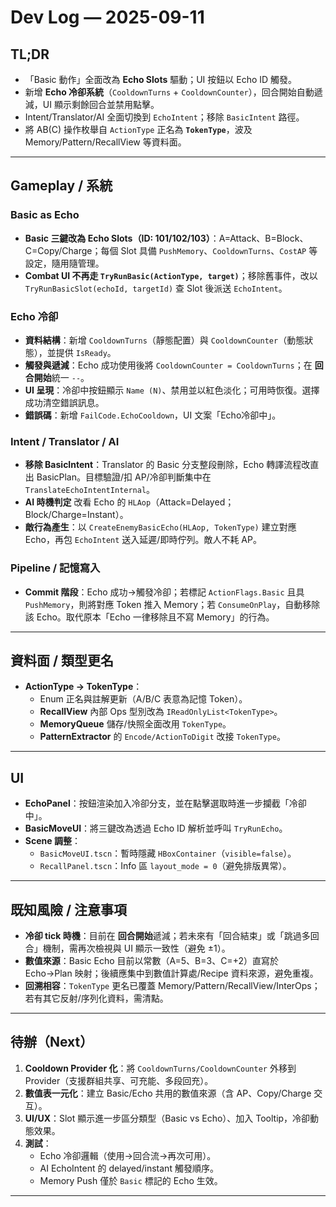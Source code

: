 # Dev Log — 2025-09-11

## TL;DR
- 「Basic 動作」全面改為 **Echo Slots** 驅動；UI 按鈕以 Echo ID 觸發。
- 新增 **Echo 冷卻系統**（`CooldownTurns` + `CooldownCounter`），回合開始自動遞減，UI 顯示剩餘回合並禁用點擊。
- Intent/Translator/AI 全面切換到 `EchoIntent`；移除 `BasicIntent` 路徑。
- 將 AB(C) 操作枚舉自 `ActionType` 正名為 **`TokenType`**，波及 Memory/Pattern/RecallView 等資料面。

---

## Gameplay / 系統

### Basic as Echo
- **Basic 三鍵改為 Echo Slots（ID: 101/102/103）**：A=Attack、B=Block、C=Copy/Charge；每個 Slot 具備 `PushMemory`、`CooldownTurns`、`CostAP` 等設定，隨用隨管理。
- **Combat UI 不再走 `TryRunBasic(ActionType, target)`**；移除舊事件，改以 `TryRunBasicSlot(echoId, targetId)` 查 Slot 後派送 `EchoIntent`。

### Echo 冷卻
- **資料結構**：新增 `CooldownTurns`（靜態配置）與 `CooldownCounter`（動態狀態），並提供 `IsReady`。
- **觸發與遞減**：Echo 成功使用後將 `CooldownCounter = CooldownTurns`；在 **回合開始**統一 `--`。
- **UI 呈現**：冷卻中按鈕顯示 `Name (N)`、禁用並以紅色淡化；可用時恢復。選擇成功清空錯誤訊息。
- **錯誤碼**：新增 `FailCode.EchoCooldown`，UI 文案「Echo冷卻中」。

### Intent / Translator / AI
- **移除 BasicIntent**：Translator 的 Basic 分支整段刪除，Echo 轉譯流程改直出 BasicPlan。目標驗證/扣 AP/冷卻判斷集中在 `TranslateEchoIntentInternal`。
- **AI 時機判定** 改看 Echo 的 `HLAop`（Attack=Delayed；Block/Charge=Instant）。
- **敵行為產生**：以 `CreateEnemyBasicEcho(HLAop, TokenType)` 建立對應 Echo，再包 `EchoIntent` 送入延遲/即時佇列。敵人不耗 AP。

### Pipeline / 記憶寫入
- **Commit 階段**：Echo 成功→觸發冷卻；若標記 `ActionFlags.Basic` 且具 `PushMemory`，則將對應 Token 推入 Memory；若 `ConsumeOnPlay`，自動移除該 Echo。取代原本「Echo 一律移除且不寫 Memory」的行為。

---

## 資料面 / 類型更名

- **ActionType → TokenType**：  
  - Enum 正名與註解更新（A/B/C 表意為記憶 Token）。  
  - **RecallView** 內部 Ops 型別改為 `IReadOnlyList<TokenType>`。  
  - **MemoryQueue** 儲存/快照全面改用 `TokenType`。  
  - **PatternExtractor** 的 `Encode/ActionToDigit` 改接 `TokenType`。

---

## UI

- **EchoPanel**：按鈕渲染加入冷卻分支，並在點擊選取時進一步攔截「冷卻中」。
- **BasicMoveUI**：將三鍵改為透過 Echo ID 解析並呼叫 `TryRunEcho`。
- **Scene 調整**：
  - `BasicMoveUI.tscn`：暫時隱藏 `HBoxContainer`（`visible=false`）。
  - `RecallPanel.tscn`：Info 區 `layout_mode = 0`（避免排版異常）。

---

## 既知風險 / 注意事項
- **冷卻 tick 時機**：目前在 **回合開始**遞減；若未來有「回合結束」或「跳過多回合」機制，需再次檢視與 UI 顯示一致性（避免 ±1）。
- **數值來源**：Basic Echo 目前以常數（A=5、B=3、C=+2）直寫於 Echo→Plan 映射；後續應集中到數值計算處/Recipe 資料來源，避免重複。
- **回溯相容**：`TokenType` 更名已覆蓋 Memory/Pattern/RecallView/InterOps；若有其它反射/序列化資料，需清點。

---

## 待辦（Next）
1. **Cooldown Provider 化**：將 `CooldownTurns/CooldownCounter` 外移到 Provider（支援群組共享、可充能、多段回充）。  
2. **數值表一元化**：建立 Basic/Echo 共用的數值來源（含 AP、Copy/Charge 交互）。  
3. **UI/UX**：Slot 顯示進一步區分類型（Basic vs Echo）、加入 Tooltip，冷卻動態效果。  
4. **測試**：  
   - Echo 冷卻邏輯（使用→回合流→再次可用）。  
   - AI EchoIntent 的 delayed/instant 觸發順序。  
   - Memory Push 僅於 `Basic` 標記的 Echo 生效。

---

